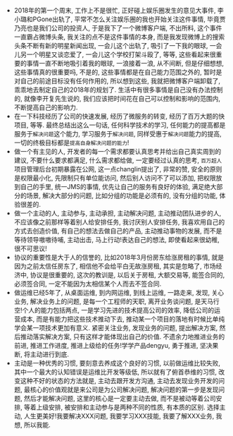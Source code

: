 * 2018年的第一个周末, 工作上不是很忙, 正好碰上娱乐圈发生的意见大事件, 李小璐和PGone出轨了, 平常不怎么关注娱乐圈的我也开始关注这件事情, 毕竟贾乃亮也是我们公司的投资人, 于是我下了一个微博客户端, 不出所料, 这个事件一直霸占微博头条, 我关注的点不是这件事情的本身, 而是我发现微博上的搜索头条不断有新的明星新闻出现, 一会儿这个出轨了, 吸引了一下我的眼球, 一会儿另一个明星又谈恋爱了, 一会儿这个学校打架斗殴了, 等等, 这些看起来很重要的事情一直不断地吸引着我的眼球, 一浪接着一浪, 从不间断, 但是仔细想想, 这些事情真的很重要吗, 不是的, 这些事情都是在自己能力范围之外的, 暂时是对自己的前途目标没有任何作用的, 所以想到这些, 我就把微博客户端卸载了, 乖乖地去制定自己的2018年的规划了. 生活中有很多事情是自己没有办法控制的, 就像李开复先生说的, 我们应该把时间花在自己可以控制和影响的范围内, 不断提高自己的影响力.
* 在一下科技经历了公司的快速发展, 经历了微服务的转变, 经历了百万大题的快项目, 等等. 最终总结出这么一句话, 任何科学技术的学习, 任何能力的提高都是服务于`解决问题`这个能力, 学习服务于`解决问题`, 同样受惠于`解决问题`能力的提高, 一切的终极目标都是`提高自身解决问题的能力`!
* 做一个有主见的人, 开发者的每一个需求都要认真思考并给出自己真实周到的建议, 不要什么要求都满足, 什么需求都给做, 一定要经过认真的思考, `百万超人`项目管理后台初期暴露在公网, 这一点changlin提出了, 非常的赞, 安全的原则是权限最小化, 先限制只有单位能访问, 然后别人访问不了可以添加, 把权限放到自己的手里, 统一JMS的事情, 优先让自己的服务有良好的体验, 满足绝大部分的场景, 解决大部分的问题, 比如分组的功能是必须有的, 没有分组的功能, 体验很差的.
* 做一个主动的人, 主动参与, 主动承担, 主动解决问题, 主动推动团队进步的人, 不应该像之前那样等着别人给安排任务, 我讨厌别人安排任务, 我喜欢用自己的方式去创造价值, 有自己的想法去做自己的产品, 主动推动事物的发展, 而不是等待领导嗷嗷待哺, 主动出击, 马上行动!表达自己的想法, 即使看起来很幼稚, 很不可思议!
* 协议的重要性是大于人的信誉的, 比如2018年3月份房东给涨房租的事情, 就是因为之前太信任房东了, 相信他不会给平白无故涨房租, 其实是忽略了, 市场经济中, 协议是很重要的, 这次的教训是, 以后关于房租, 大额交易等, 能签合同的, 必须签合同, 一定不能因为太相信某个人而去不签合同.
* 做运维已经5年了, 从桌面运维, 到内网运维, 到线上运维, 一路走来, 发现, 关心业务, 解决业务上的问题, 是每一个工程师的天职, 离开业务谈问题, 是天马行空!个人的能力包括两点, 一是学习先进的技术提高公司的效率, 降低公司的运营成本, 而是有能力把这些技术推动下去, 推动某一个项目的落地有时候比单纯学会某一项技术更加有意义. 紧密关注业务, 发现业务的问题, 提出解决方案, 然后推动落实解决方案, 只有这样才能体现出自己的价值. 不遗余力地推进业务的前进, 推进工作进度, 推进上级给的任务!学学产品dengyu, 勇于推进, 坚决果断, 将主动进行到底.
* 主动是一种优秀的习惯, 要刻意去养成这个良好的习惯, 以前做运维比较失败, 其中一个最大的认知错误是运维比开发等级低, 所以就有了俯首恭维的习惯, 改变这种不好的状态的方法就是, 主动去跟开发方沟通, 主动去发现业务开发的问题, 最核心的价值观就是来公司是为公司解决问题, 解决问题的第一步是发现问题, 然后才能解决问题, 这里的核心是一定要主动去做, 而不是被动等着公司安排, 等着上级安排, 被安排和主动参与是两种不同的性质, 有本质的区别. 选择主动, 人生更美好!我要解决XXX问题, 我要学习XXX技能, 我要了解XXX业务, 我想, 所以我能.